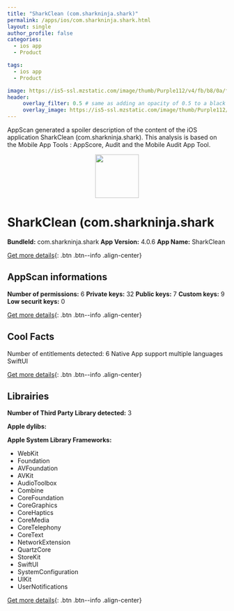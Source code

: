 ```yaml
---
title: "SharkClean (com.sharkninja.shark)"
permalink: /apps/ios/com.sharkninja.shark.html
layout: single
author_profile: false
categories: 
  - ios app 
  - Product 

tags: 
  - ios app 
  - Product 

image: https://is5-ssl.mzstatic.com/image/thumb/Purple112/v4/fb/b8/0a/fbb80a1a-1c16-9f7b-7bd1-0afdd176280a/AppIcon-1x_U007emarketing-0-10-0-85-220.png/512x512bb.jpg
header: 
     overlay_filter: 0.5 # same as adding an opacity of 0.5 to a black background
     overlay_image: https://is5-ssl.mzstatic.com/image/thumb/Purple112/v4/fb/b8/0a/fbb80a1a-1c16-9f7b-7bd1-0afdd176280a/AppIcon-1x_U007emarketing-0-10-0-85-220.png/512x512bb.jpg
---
```

AppScan generated a spoiler description of the content of the iOS application SharkClean (com.sharkninja.shark). This analysis is based on the Mobile App Tools : AppScore, Audit and the Mobile Audit App Tool.

  
  
<div style="text-align: center;"><img src="https://is5-ssl.mzstatic.com/image/thumb/Purple112/v4/fb/b8/0a/fbb80a1a-1c16-9f7b-7bd1-0afdd176280a/AppIcon-1x_U007emarketing-0-10-0-85-220.png/512x512bb.jpg" width="100" height="100"></div>  
  
# SharkClean (com.sharkninja.shark

**BundleId:** com.sharkninja.shark
**App Version:** 4.0.6
**App Name:** SharkClean


[Get more details](/pricing.html){: .btn .btn--info .align-center}  
  
## AppScan informations 

**Number of permissions:** 6
**Private keys:** 32
**Public keys:** 7
**Custom keys:** 9
**Low securit keys:** 0
  
[Get more details](/pricing.html){: .btn .btn--info .align-center}

## Cool Facts

Number of entitlements detected: 6
Native App
support multiple languages
SwiftUI
  
[Get more details](/pricing.html){: .btn .btn--info .align-center}

## Librairies 
**Number of Third Party Library detected:** 3

**Apple dylibs:**


**Apple System Library Frameworks:**
- WebKit
- Foundation
- AVFoundation
- AVKit
- AudioToolbox
- Combine
- CoreFoundation
- CoreGraphics
- CoreHaptics
- CoreMedia
- CoreTelephony
- CoreText
- NetworkExtension
- QuartzCore
- StoreKit
- SwiftUI
- SystemConfiguration
- UIKit
- UserNotifications


  
[Get more details](/pricing.html){: .btn .btn--info .align-center}

